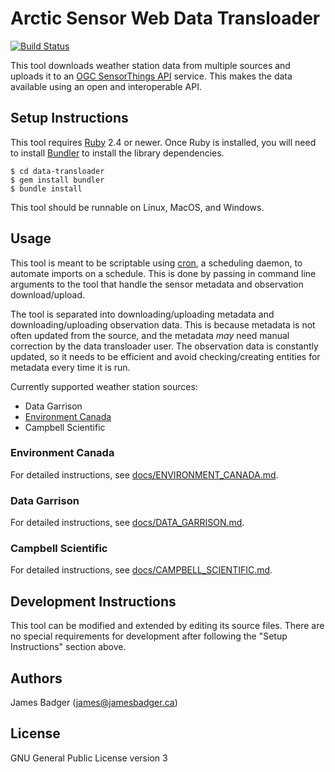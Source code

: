 # Arctic Sensor Web Data Transloader

[![Build Status](https://travis-ci.org/GeoSensorWebLab/data-transloader.svg?branch=master)](https://travis-ci.org/GeoSensorWebLab/data-transloader)

This tool downloads weather station data from multiple sources and uploads it to an [OGC SensorThings API][] service. This makes the data available using an open and interoperable API.

[OGC SensorThings API]: https://docs.opengeospatial.org/is/15-078r6/15-078r6.html

## Setup Instructions

This tool requires [Ruby][] 2.4 or newer. Once Ruby is installed, you will need to install [Bundler][] to install the library dependencies.

```
$ cd data-transloader
$ gem install bundler
$ bundle install
```

This tool should be runnable on Linux, MacOS, and Windows.

[Bundler]: https://bundler.io
[Ruby]: https://www.ruby-lang.org/en/

## Usage

This tool is meant to be scriptable using [cron][], a scheduling daemon, to automate imports on a schedule. This is done by passing in command line arguments to the tool that handle the sensor metadata and observation download/upload.

The tool is separated into downloading/uploading metadata and downloading/uploading observation data. This is because metadata is not often updated from the source, and the metadata *may* need manual correction by the data transloader user. The observation data is constantly updated, so it needs to be efficient and avoid checking/creating entities for metadata every time it is run.

Currently supported weather station sources:

* Data Garrison
* [Environment Canada][MSC]
* Campbell Scientific

[cron]: https://en.wikipedia.org/wiki/Cron
[MSC]: https://dd.weather.gc.ca/about_dd_apropos.txt

### Environment Canada

For detailed instructions, see [docs/ENVIRONMENT_CANADA.md](docs/ENVIRONMENT_CANADA.md).

### Data Garrison

For detailed instructions, see [docs/DATA_GARRISON.md](docs/DATA_GARRISON.md).

### Campbell Scientific

For detailed instructions, see [docs/CAMPBELL_SCIENTIFIC.md](docs/CAMPBELL_SCIENTIFIC.md).

## Development Instructions

This tool can be modified and extended by editing its source files. There are no special requirements for development after following the "Setup Instructions" section above.

## Authors

James Badger (<james@jamesbadger.ca>)

## License

GNU General Public License version 3
